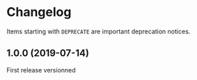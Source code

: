 # Changelog

Items starting with `DEPRECATE` are important deprecation notices.

## 1.0.0 (2019-07-14)

First release versionned
